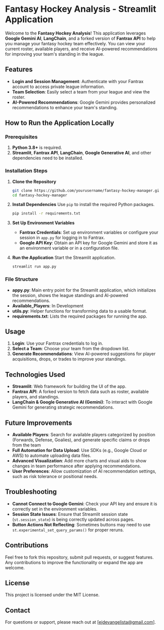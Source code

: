 # Fantasy Hockey Analysis - Streamlit Application

Welcome to the **Fantasy Hockey Analysis**! This application leverages **Google Gemini AI**, **LangChain**, and a forked version of **Fantrax API** to help you manage your fantasy hockey team effectively. You can view your current roster, available players, and receive AI-powered recommendations for improving your team's standing in the league.

## Features

- **Login and Session Management**: Authenticate with your Fantrax account to access private league information.
- **Team Selection**: Easily select a team from your league and view the roster.
- **AI-Powered Recommendations**: Google Gemini provides personalized recommendations to enhance your team's standing.

## How to Run the Application Locally

### Prerequisites

1. **Python 3.8+** is required.
2. **Streamlit**, **Fantrax API**, **LangChain**, **Google Generative AI**, and other dependencies need to be installed.

### Installation Steps

1. **Clone the Repository**

   ```sh
   git clone https://github.com/yourusername/fantasy-hockey-manager.git
   cd fantasy-hockey-manager
   ```

2. **Install Dependencies**
   Use `pip` to install the required Python packages.

   ```sh
   pip install -r requirements.txt
   ```

3. **Set Up Environment Variables**

   - **Fantrax Credentials**: Set up environment variables or configure your session in `app.py` for logging in to Fantrax.
   - **Google API Key**: Obtain an API key for Google Gemini and store it as an environment variable or in a configuration file.

4. **Run the Application**
   Start the Streamlit application.

   ```sh
   streamlit run app.py
   ```

### File Structure

- **appy.py**: Main entry point for the Streamlit application, which initializes the session, shows the league standings and AI-powered recommendations.
- **Available_Players**: In Development
- **utils.py**: Helper functions for transforming data to a usable format.
- **requirements.txt**: Lists the required packages for running the app.

## Usage

1. **Login**: Use your Fantrax credentials to log in.
2. **Select a Team**: Choose your team from the dropdown list.
4. **Generate Recommendations**: View AI-powered suggestions for player acquisitions, drops, or trades to improve your standings.

## Technologies Used

- **Streamlit**: Web framework for building the UI of the app.
- **Fantrax API**: A forked version to fetch data such as roster, available players, and standings.
- **LangChain & Google Generative AI (Gemini)**: To interact with Google Gemini for generating strategic recommendations.

## Future Improvements

- **Available Players**: Search for available players categorized by position (Forwards, Defense, Goalies), and generate specific claims or drops from the team
- **Full Automation for Data Upload**: Use SDKs (e.g., Google Cloud or AWS) to automate uploading data files.
- **Advanced Visualization**: Add more charts and visual aids to show changes in team performance after applying recommendations.
- **User Preferences**: Allow customization of AI recommendation settings, such as risk tolerance or positional needs.

## Troubleshooting

- **Cannot Connect to Google Gemini**: Check your API key and ensure it is correctly set in the environment variables.
- **Session State Issues**: Ensure that Streamlit session state (`st.session_state`) is being correctly updated across pages.
- **Button Actions Not Reflecting**: Sometimes buttons may need to use `st.experimental_set_query_params()` for proper reruns.

## Contributions

Feel free to fork this repository, submit pull requests, or suggest features. Any contributions to improve the functionality or expand the app are welcome.

## License

This project is licensed under the MIT License.

## Contact

For questions or support, please reach out at [ejdevangelista@gmail.com].
